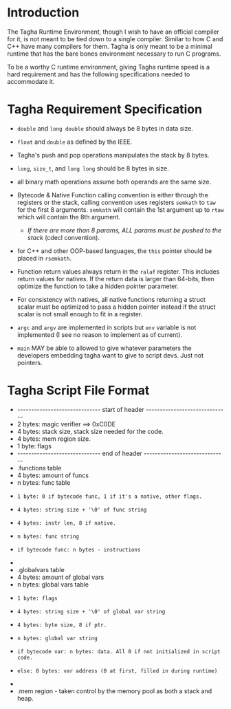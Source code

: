 # Introduction
The Tagha Runtime Environment, though I wish to have an official compiler for it, is not meant to be tied down to a single compiler. Similar to how C and C++ have many compilers for them. Tagha is only meant to be a minimal runtime that has the bare bones environment necessary to run C programs.

To be a worthy C runtime environment, giving Tagha runtime speed is a hard requirement and has the following specifications needed to accommodate it.

# Tagha Requirement Specification

* `double` and `long double` should always be 8 bytes in data size.

* `float` and `double` as defined by the IEEE.

* Tagha's push and pop operations manipulates the stack by 8 bytes.

* `long`, `size_t`, and `long long` should be 8 bytes in size.

* all binary math operations assume both operands are the same size.

* Bytecode & Native Function calling convention is either through the registers or the stack, calling convention uses registers `semkath` to `taw` for the first 8 arguments. `semkath` will contain the 1st argument up to `rtaw` which will contain the 8th argument.
	* *If there are more than 8 params, ALL params must be pushed to the stack* (cdecl convention).

* for C++ and other OOP-based languages, the `this` pointer should be placed in `rsemkath`.

* Function return values always return in the `ralaf` register. This includes return values for natives. If the return data is larger than 64-bits, then optimize the function to take a hidden pointer parameter.

* For consistency with natives, all native functions returning a struct scalar must be optimized to pass a hidden pointer instead if the struct scalar is not small enough to fit in a register.

* `argc` and `argv` are implemented in scripts but `env` variable is not implemented (I see no reason to implement as of current).

* `main` MAY be able to allowed to give whatever parameters the developers embedding tagha want to give to script devs. Just not pointers.


# Tagha Script File Format

 * ------------------------------ start of header ------------------------------
 * 2 bytes: magic verifier ==> 0xC0DE
 * 4 bytes: stack size, stack size needed for the code.
 * 4 bytes: mem region size.
 * 1 byte: flags
 * ------------------------------ end of header ------------------------------
 * .functions table
 * 4 bytes: amount of funcs
 * n bytes: func table
 *     1 byte: 0 if bytecode func, 1 if it's a native, other flags.
 *     4 bytes: string size + '\0' of func string
 *     4 bytes: instr len, 8 if native.
 *     n bytes: func string
 *     if bytecode func: n bytes - instructions
 * 
 * .globalvars table
 * 4 bytes: amount of global vars
 * n bytes: global vars table
 *     1 byte: flags
 *     4 bytes: string size + '\0' of global var string
 *     4 bytes: byte size, 8 if ptr.
 *     n bytes: global var string
 *     if bytecode var: n bytes: data. All 0 if not initialized in script code.
 *     else: 8 bytes: var address (0 at first, filled in during runtime)
 * 
 * .mem region - taken control by the memory pool as both a stack and heap.
